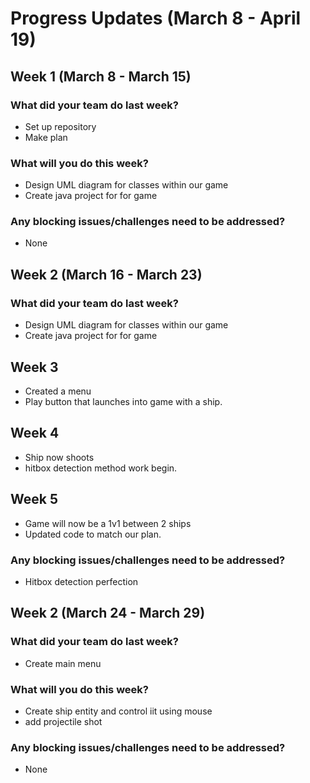 # Progress Updates (March 8 - April 19)

## Week 1 (March 8 - March 15)

### What did your team do last week?
* Set up repository
* Make plan

### What will you do this week?
* Design UML diagram for classes within our game
* Create java project for for game

### Any blocking issues/challenges need to be addressed?
* None



## Week 2 (March 16 - March 23)

### What did your team do last week?
* Design UML diagram for classes within our game
* Create java project for for game

## Week 3
* Created a menu
* Play button that launches into game with a ship.

## Week 4
* Ship now shoots
* hitbox detection method work begin.

## Week 5
* Game will now be a 1v1 between 2 ships
* Updated code to match our plan.


### Any blocking issues/challenges need to be addressed?
* Hitbox detection perfection
## Week 2 (March 24 - March 29)

### What did your team do last week?
* Create main menu

### What will you do this week?
* Create ship entity and control iit using mouse
* add projectile shot

### Any blocking issues/challenges need to be addressed?
* None

